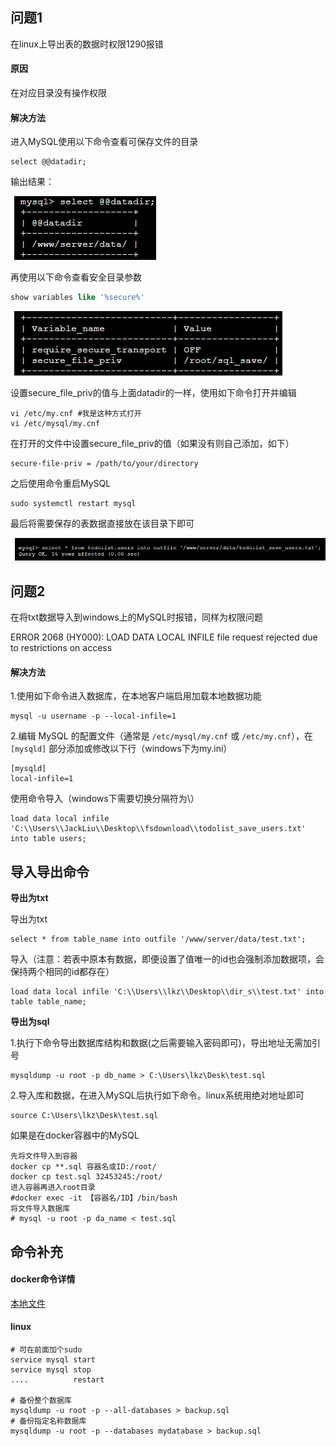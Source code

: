 ## 问题1

在linux上导出表的数据时权限1290报错

#### 原因

在对应目录没有操作权限

#### 解决方法

进入MySQL使用以下命令查看可保存文件的目录

```
select @@datadir;
```

输出结果：

![image-20231210131109500](img\image-20231210131109500.png)

再使用以下命令查看安全目录参数

```sql
show variables like '%secure%'
```



![image-20231210130421972](img\image-20231210130421972.png)

设置secure_file_priv的值与上面datadir的一样，使用如下命令打开并编辑

```
vi /etc/my.cnf #我是这种方式打开
vi /etc/mysql/my.cnf
```

在打开的文件中设置secure_file_priv的值（如果没有则自己添加，如下）

```
secure-file-priv = /path/to/your/directory
```

之后使用命令重启MySQL

```
sudo systemctl restart mysql
```

最后将需要保存的表数据直接放在该目录下即可

![image-20231210131333767](img\image-20231210131333767.png)



## 问题2

在将txt数据导入到windows上的MySQL时报错，同样为权限问题

ERROR 2068 (HY000): LOAD DATA LOCAL INFILE file request rejected due to restrictions on access

#### 解决方法

1.使用如下命令进入数据库，在本地客户端启用加载本地数据功能

```
mysql -u username -p --local-infile=1
```

2.编辑 MySQL 的配置文件（通常是 `/etc/mysql/my.cnf` 或 `/etc/my.cnf`），在 `[mysqld]` 部分添加或修改以下行（windows下为my.ini）

```
[mysqld]
local-infile=1
```

使用命令导入（windows下需要切换分隔符为\\）

```
load data local infile 'C:\\Users\\JackLiu\\Desktop\\fsdownload\\todolist_save_users.txt' into table users;
```



## 导入导出命令

**导出为txt**

导出为txt

```
select * from table_name into outfile '/www/server/data/test.txt';
```

导入（注意：若表中原本有数据，即便设置了值唯一的id也会强制添加数据项，会保持两个相同的id都存在）

```
load data local infile 'C:\\Users\\lkz\\Desktop\\dir_s\\test.txt' into table table_name;
```

**导出为sql**

1.执行下命令导出数据库结构和数据(之后需要输入密码即可)，导出地址无需加引号

```
mysqldump -u root -p db_name > C:\Users\lkz\Desk\test.sql
```

2.导入库和数据，在进入MySQL后执行如下命令。linux系统用绝对地址即可

```
source C:\Users\lkz\Desk\test.sql
```

如果是在docker容器中的MySQL

```
先将文件导入到容器
docker cp **.sql 容器名或ID:/root/
docker cp test.sql 32453245:/root/
进入容器再进入root目录
#docker exec -it 【容器名/ID】/bin/bash
将文件导入数据库
# mysql -u root -p da_name < test.sql
```





## 命令补充

#### docker命令详情

[本地文件](docker各种命令.md) 

#### linux

```
# 可在前面加个sudo
service mysql start
service mysql stop
....          restart

# 备份整个数据库
mysqldump -u root -p --all-databases > backup.sql
# 备份指定名称数据库
mysqldump -u root -p --databases mydatabase > backup.sql
```







